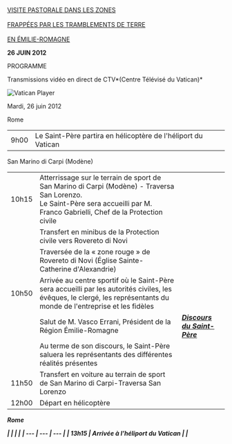 [VISITE PASTORALE DANS LES ZONES \
\
FRAPPÉES PAR LES TRAMBLEMENTS DE TERRE \
\
EN ÉMILIE-ROMAGNE](/content/benedict-xvi/fr/travels/2012/index_emilia-romagna.html)

**26 JUIN 2012**

PROGRAMME

Transmissions vidéo en direct de CTV*(Centre Télévisé du Vatican)*

![Vatican Player](/content/dam/benedict-xvi/imagesimg/player.jpg)

Mardi, 26 juin 2012

Rome

|     |     |     |
| --- | --- | --- |
| 9h00 | Le Saint-Père partira en hélicoptère de l'héliport du Vatican |  |

San Marino di Carpi (Modène)

|     |     |     |
| --- | --- | --- |
| 10h15 | Atterrissage sur le terrain de sport de San Marino di Carpi (Modène) - Traversa San Lorenzo.<br> Le Saint-Père sera accueilli par M. Franco Gabrielli, Chef de la Protection civile |  |
|  | Transfert en minibus de la Protection civile vers Rovereto di Novi |  |
|  | Traversée de la « zone rouge » de Rovereto di Novi (Église Sainte-Catherine d'Alexandrie) |  |
| 10h50 | Arrivée au centre sportif où le Saint-Père sera accueilli par les autorités civiles, les évêques, le clergé, les représentants du monde de l'entreprise et les fidèles |  |
|  | Salut de M. Vasco Errani, Président de la Région Émilie-Romagne | ***[Discours du Saint-Père](/content/benedict-xvi/fr/speeches/2012/june/documents/hf_ben-xvi_spe_20120626_emilia-romagna.html)*** |
|  | Au terme de son discours, le Saint-Père saluera les représentants des différentes réalités présentes |  |
| 11h50 | Transfert en voiture au terrain de sport de San Marino di Carpi-Traversa San Lorenzo |  |
| 12h00 | Départ en hélicoptère |  |

***Rome***

***|     |     |     |***
***| --- | --- | --- |***
***| 13h15 | Arrivée à l’héliport du Vatican |  |***